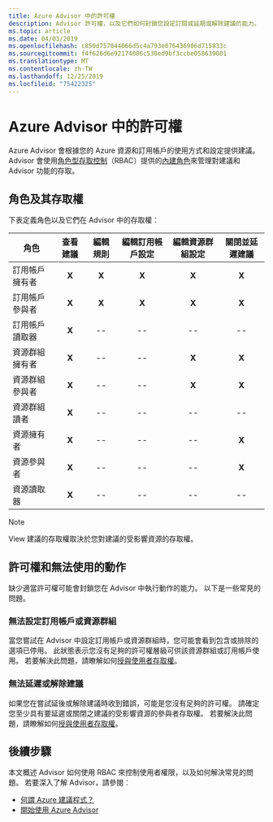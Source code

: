 ```yaml
---
title: Azure Advisor 中的許可權
description: Advisor 許可權，以及它們如何封鎖您設定訂閱或延期或解除建議的能力。
ms.topic: article
ms.date: 04/03/2019
ms.openlocfilehash: c850d757044066d5c4a793e076436906d715833c
ms.sourcegitcommit: f4f626d6e92174086c530ed9bf3ccbe058639081
ms.translationtype: MT
ms.contentlocale: zh-TW
ms.lasthandoff: 12/25/2019
ms.locfileid: "75422325"
---
```

# <a name="permissions-in-azure-advisor"></a>Azure Advisor 中的許可權

Azure Advisor 會根據您的 Azure 資源和訂用帳戶的使用方式和設定提供建議。 Advisor 會使用[角色型存取控制](https://docs.microsoft.com/azure/role-based-access-control/overview)（RBAC）提供的[內建角色](https://docs.microsoft.com/azure/role-based-access-control/built-in-roles)來管理對建議和 Advisor 功能的存取。 

## <a name="roles-and-their-access"></a>角色及其存取權

下表定義角色以及它們在 Advisor 中的存取權：

| **角色** | **查看建議** | **編輯規則** | **編輯訂用帳戶設定** | **編輯資源群組設定**| **關閉並延遲建議**|
|---|:---:|:---:|:---:|:---:|:---:|
|訂用帳戶擁有者|**X**|**X**|**X**|**X**|**X**|
|訂用帳戶參與者|**X**|**X**|**X**|**X**|**X**|
|訂用帳戶讀取器|**X**|--|--|--|--|
|資源群組擁有者|**X**|--|--|**X**|**X**|
|資源群組參與者|**X**|--|--|**X**|**X**|
|資源群組讀者|**X**|--|--|--|--|
|資源擁有者|**X**|--|--|--|**X**|
|資源參與者|**X**|--|--|--|**X**|
|資源讀取器|**X**|--|--|--|--|

> [!NOTE]
> View 建議的存取權取決於您對建議的受影響資源的存取權。

## <a name="permissions-and-unavailable-actions"></a>許可權和無法使用的動作

缺少適當許可權可能會封鎖您在 Advisor 中執行動作的能力。 以下是一些常見的問題。

### <a name="unable-to-configure-subscriptions-or-resource-groups"></a>無法設定訂用帳戶或資源群組

當您嘗試在 Advisor 中設定訂用帳戶或資源群組時，您可能會看到包含或排除的選項已停用。 此狀態表示您沒有足夠的許可權層級可供該資源群組或訂用帳戶使用。 若要解決此問題，請瞭解如何[授與使用者存取權](https://docs.microsoft.com/azure/role-based-access-control/quickstart-assign-role-user-portal)。

### <a name="unable-to-postpone-or-dismiss-a-recommendation"></a>無法延遲或解除建議

如果您在嘗試延後或解除建議時收到錯誤，可能是您沒有足夠的許可權。 請確定您至少具有要延遲或關閉之建議的受影響資源的參與者存取權。 若要解決此問題，請瞭解如何[授與使用者存取權](https://docs.microsoft.com/azure/role-based-access-control/quickstart-assign-role-user-portal)。

## <a name="next-steps"></a>後續步驟

本文概述 Advisor 如何使用 RBAC 來控制使用者權限，以及如何解決常見的問題。 若要深入了解 Advisor，請參閱︰

- [何謂 Azure 建議程式？](https://docs.microsoft.com/azure/advisor/advisor-overview)
- [開始使用 Azure Advisor](https://docs.microsoft.com/azure/advisor/advisor-get-started)
